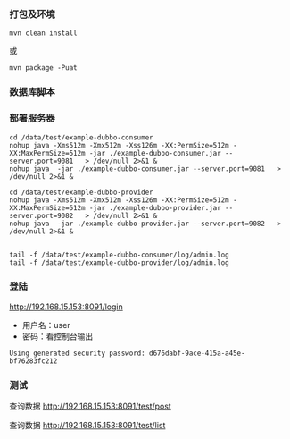 ### 打包及环境

```
mvn clean install
```
或
```
mvn package -Puat
```
### 数据库脚本


### 部署服务器

```
cd /data/test/example-dubbo-consumer
nohup java -Xms512m -Xmx512m -Xss126m -XX:PermSize=512m -XX:MaxPermSize=512m -jar ./example-dubbo-consumer.jar --server.port=9081   > /dev/null 2>&1 &
nohup java  -jar ./example-dubbo-consumer.jar --server.port=9081   > /dev/null 2>&1 &

cd /data/test/example-dubbo-provider
nohup java -Xms512m -Xmx512m -Xss126m -XX:PermSize=512m -XX:MaxPermSize=512m -jar ./example-dubbo-provider.jar --server.port=9082   > /dev/null 2>&1 &
nohup java  -jar ./example-dubbo-provider.jar --server.port=9082   > /dev/null 2>&1 &


tail -f /data/test/example-dubbo-consumer/log/admin.log
tail -f /data/test/example-dubbo-provider/log/admin.log
```

### 登陆

  http://192.168.15.153:8091/login
- 用户名：user
- 密码：看控制台输出

```
Using generated security password: d676dabf-9ace-415a-a45e-bf76283fc212
```

### 测试

 查询数据
 http://192.168.15.153:8091/test/post

 查询数据
 http://192.168.15.153:8091/test/list
